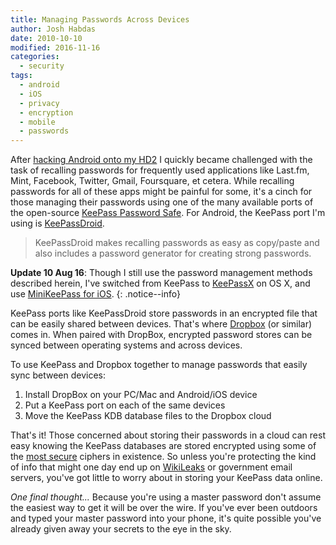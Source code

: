 ```yaml
---
title: Managing Passwords Across Devices
author: Josh Habdas
date: 2010-10-10
modified: 2016-11-16
categories:
  - security
tags:
  - android
  - iOS
  - privacy
  - encryption
  - mobile
  - passwords
---
```

After [hacking Android onto my HD2][1] I quickly became challenged with the task of recalling passwords for frequently used applications like Last.fm, Mint, Facebook, Twitter, Gmail, Foursquare, et cetera. While recalling passwords for all of these apps might be painful for some, it's a cinch for those managing their passwords using one of the many available ports of the open-source [KeePass Password Safe][2]. For Android, the KeePass port I'm using is [KeePassDroid][3].

> KeePassDroid makes recalling passwords as easy as copy/paste and also includes a password generator for creating strong passwords.

**Update 10 Aug 16**: Though I still use the password management methods described herein, I've switched from KeePass to [KeePassX](https://www.keepassx.org/) on OS X, and use [MiniKeePass for iOS](https://itunes.apple.com/us/app/minikeepass-secure-password/id451661808?ls=1&mt=8).
{: .notice--info}

<!--more-->

KeePass ports like KeePassDroid store passwords in an encrypted file that can be easily shared between devices. That's where [Dropbox][4] (or similar) comes in. When paired with DropBox, encrypted password stores can be synced between operating systems and across devices.

To use KeePass and Dropbox together to manage passwords that easily sync between devices:

1.  Install DropBox on your PC/Mac and Android/iOS device
2.  Put a KeePass port on each of the same devices
3.  Move the KeePass KDB database files to the Dropbox cloud

That's it! Those concerned about storing their passwords in a cloud can rest easy knowing the KeePass databases are stored encrypted using some of the [most secure][6] ciphers in existence. So unless you're protecting the kind of info that might one day end up on [WikiLeaks][5] or government email servers, you've got little to worry about in storing your KeePass data online.

*One final thought...* Because you're using a master password don't assume the easiest way to get it will be over the wire. If you've ever been outdoors and typed your master password into your phone, it's quite possible you've already given away your secrets to the eye in the sky.

 [1]: /running-android-on-htc-hd2-leo/
 [2]: http://keepass.info/
 [3]: http://www.keepassdroid.com/
 [4]: https://www.dropbox.com/
 [5]: http://wikileaks.org/
 [6]: http://keepass.info/help/base/security.html#secencrypt
